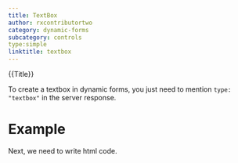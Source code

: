 ```yaml
---
title: TextBox
author: rxcontributortwo
category: dynamic-forms
subcategory: controls
type:simple
linktitle: textbox
---
```


<div class="title-bar top_title"><p>{{Title}}</p></div> <div class="title-bar"><p>

To create a textbox in dynamic forms, you just need to mention `type: "textbox"` in the server response.</p></div>

# Example

<div component="app-code" key="textbox-complete-component"></div> 
Next, we need to write html code.
<div component="app-code" key="textbox-complete-html"></div> 
<div component="app-example-runner" ref-component="app-textbox-complete"></div>